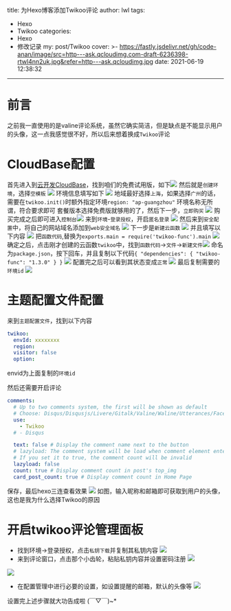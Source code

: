 title: 为Hexo博客添加Twikoo评论
author: lwl
tags:
  - Hexo
  - Twikoo
categories:
  - Hexo
  - 修改记录
my: post/Twikoo
cover: >-
  https://fastly.jsdelivr.net/gh/code-anan/image/src=http---ask.qcloudimg.com-draft-6236398-rtwl4nn2uk.jpg&refer=http---ask.qcloudimg.jpg
date: 2021-06-19 12:38:32
---
# 前言
之前我一直使用的是valine评论系统，虽然它确实简洁，但是缺点是不能显示用户的头像，这一点我感觉很不好，所以后来想着换成`Twikoo`评论

# CloudBase配置
首先进入到[云开发CloudBase](https://cloud.tencent.com/act/free)，找到咱们的免费试用版，如下![](https://fastly.jsdelivr.net/gh/code-anan/image/20210619124239.png)
然后就是`创建环境`，选择`空模板`
![](https://fastly.jsdelivr.net/gh/code-anan/image/20210619125333.png)
环境信息填写如下
![](https://fastly.jsdelivr.net/gh/code-anan/image/20210619125743.png)
地域最好选择`上海`，如果选择`广州`的话，需要在`twikoo.init()`时额外指定环境`region: "ap-guangzhou"`
环境名称无所谓，符合要求即可
套餐版本选择免费版就够用的了，然后下一步，`立即购买`
![](https://fastly.jsdelivr.net/gh/code-anan/image/20210619130115.png)
购买完成之后即可进入`控制台`![](https://fastly.jsdelivr.net/gh/code-anan/image/20210619130202.png)
来到`环境`-`登录授权`，开启`匿名登录`
![](https://fastly.jsdelivr.net/gh/code-anan/image/20210619130414.png)
然后来到`安全配置`中，将自己的网站域名添加到`web安全域名`
![](https://fastly.jsdelivr.net/gh/code-anan/image/20210619130543.png)
下一步是`新建云函数`
![](https://fastly.jsdelivr.net/gh/code-anan/image/20210619130657.png)
并且填写以下内容
![](https://fastly.jsdelivr.net/gh/code-anan/image/20210619130801.png)
把`函数代码`,替换为`exports.main = require('twikoo-func').main`
![](https://fastly.jsdelivr.net/gh/code-anan/image/20210619130930.png)
确定之后，点击刚才创建的云函数`twikoo`中，找到`函数代码`->`文件`->`新建文件`![](https://fastly.jsdelivr.net/gh/code-anan/image/20210619131048.png)
命名为`package.json`，按下回车，并且复制以下代码`{ "dependencies": { "twikoo-func": "1.3.0" } }`
![](https://fastly.jsdelivr.net/gh/code-anan/image/20210619131319.png)
配置完之后可以看到其状态变成`正常`
![](https://fastly.jsdelivr.net/gh/code-anan/image/20210619131413.png)
最后复制需要的`环境id`
![](https://fastly.jsdelivr.net/gh/code-anan/image/20210619131924.png)
# 主题配置文件配置
来到`主题配置文件`，找到以下内容
```yaml
twikoo:
  envId: xxxxxxxx
  region:
  visitor: false
  option:
```
envid为上面复制的`环境id`
 
然后还需要开启评论
```yaml
comments:
  # Up to two comments system, the first will be shown as default
  # Choose: Disqus/Disqusjs/Livere/Gitalk/Valine/Waline/Utterances/Facebook Comments/Twikoo
  use:
    - Twikoo
  # - Disqus

  text: false # Display the comment name next to the button
  # lazyload: The comment system will be load when comment element enters the browser's viewport.
  # If you set it to true, the comment count will be invalid
  lazyload: false
  count: true # Display comment count in post's top_img
  card_post_count: true # Display comment count in Home Page
```
保存，最后hexo三连查看效果
![](https://fastly.jsdelivr.net/gh/code-anan/image/20210619134056.png)
如图，输入昵称和邮箱即可获取到用户的头像，这也是我为什么选择Twikoo的原因
# 开启twikoo评论管理面板
+ 找到环境->登录授权，点击`私钥下载`并复制其私钥内容
![](https://fastly.jsdelivr.net/gh/code-anan/image/20210619134223.png)
+ 来到评论窗口，点击那个小齿轮，粘贴私钥内容并设置密码注册
![](https://fastly.jsdelivr.net/gh/code-anan/image/20210619134546.png)

![](https://fastly.jsdelivr.net/gh/code-anan/image/20210619134606.png)
+ 在配置管理中进行必要的设置，如设置提醒的邮箱，默认的头像等
![](https://fastly.jsdelivr.net/gh/code-anan/image/20210619134843.png)

设置完上述步骤就大功告成啦 (￣▽￣)~*